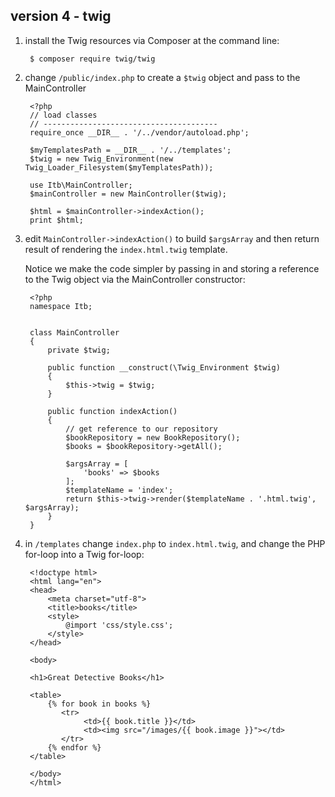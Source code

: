 
## version 4 - twig

1. install the Twig resources via Composer at the command line:

        $ composer require twig/twig

1. change `/public/index.php` to create a `$twig` object and pass to the MainController

        <?php
        // load classes
        // ---------------------------------------
        require_once __DIR__ . '/../vendor/autoload.php';

        $myTemplatesPath = __DIR__ . '/../templates';
        $twig = new Twig_Environment(new Twig_Loader_Filesystem($myTemplatesPath));

        use Itb\MainController;
        $mainController = new MainController($twig);

        $html = $mainController->indexAction();
        print $html;


1. edit `MainController->indexAction()` to build `$argsArray` and then return result of rendering the `index.html.twig` template.

    Notice we make the code simpler by passing in and storing a reference to the Twig object via the MainController constructor:

        <?php
        namespace Itb;


        class MainController
        {
            private $twig;

            public function __construct(\Twig_Environment $twig)
            {
                $this->twig = $twig;
            }

            public function indexAction()
            {
                // get reference to our repository
                $bookRepository = new BookRepository();
                $books = $bookRepository->getAll();

                $argsArray = [
                    'books' => $books
                ];
                $templateName = 'index';
                return $this->twig->render($templateName . '.html.twig', $argsArray);
            }
        }

1. in `/templates` change `index.php` to `index.html.twig`, and change the PHP for-loop into a Twig for-loop:


        <!doctype html>
        <html lang="en">
        <head>
            <meta charset="utf-8">
            <title>books</title>
            <style>
                @import 'css/style.css';
            </style>
        </head>

        <body>

        <h1>Great Detective Books</h1>

        <table>
            {% for book in books %}
               <tr>
                    <td>{{ book.title }}</td>
                    <td><img src="/images/{{ book.image }}"></td>
               </tr>
            {% endfor %}
        </table>

        </body>
        </html>
